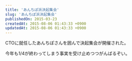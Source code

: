 ```yaml
---
title: 'あんちぽ派決起集会'
slug: 'あんちぽ派決起集会'
publishedOn: 2015-03-23
createdAt: 2015-08-06 01:43:33 +0900
updatedAt: 2015-08-06 01:43:33 +0900
---
```

CTOに就任したあんちぽさんを囲んで決起集会が開催された。

<div class="g-post" data-href="https://plus.google.com/+KenichiTAKAHASHI-shu-cream/posts/aGmE4opGw1B"></div>

今年も1/4が終わってしまう事実を受け止めつつがんばるぞい。
